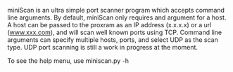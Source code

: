 miniScan is an ultra simple port scanner program which accepts command line arguments. 
By default, miniScan only requires and argument for a host. A host can be passed to the proxram as an IP address 
(x.x.x.x) or a url (www.xxx.com), and will scan well known ports using TCP. Command line arguments can specify 
multiple hosts, ports, and select UDP as the scan type. UDP port scanning is still a work in progress at the moment.

To see the help menu, use miniscan.py -h
